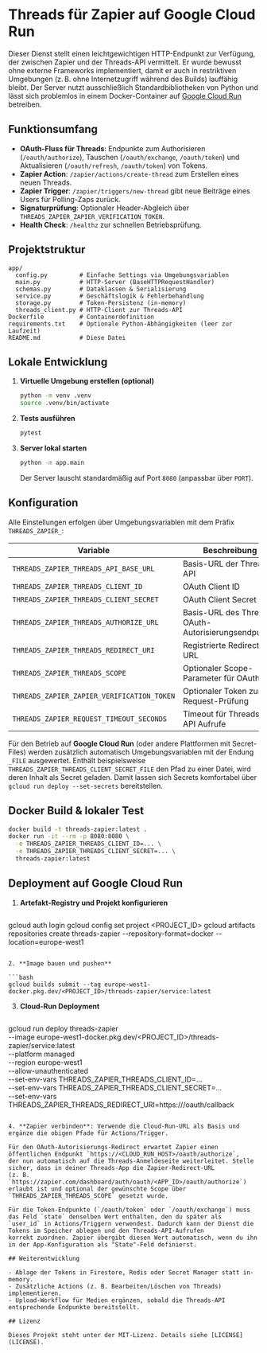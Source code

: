 # Threads für Zapier auf Google Cloud Run

Dieser Dienst stellt einen leichtgewichtigen HTTP-Endpunkt zur Verfügung, der zwischen Zapier und der Threads-API vermittelt. Er wurde bewusst ohne externe Frameworks implementiert, damit er auch in restriktiven Umgebungen (z. B. ohne Internetzugriff während des Builds) lauffähig bleibt. Der Server nutzt ausschließlich Standardbibliotheken von Python und lässt sich problemlos in einem Docker-Container auf [Google Cloud Run](https://cloud.google.com/run) betreiben.

## Funktionsumfang

- **OAuth-Fluss für Threads**: Endpunkte zum Authorisieren (`/oauth/authorize`), Tauschen (`/oauth/exchange`, `/oauth/token`) und Aktualisieren (`/oauth/refresh`, `/oauth/token`) von Tokens.
- **Zapier Action**: `/zapier/actions/create-thread` zum Erstellen eines neuen Threads.
- **Zapier Trigger**: `/zapier/triggers/new-thread` gibt neue Beiträge eines Users für Polling-Zaps zurück.
- **Signaturprüfung**: Optionaler Header-Abgleich über `THREADS_ZAPIER_ZAPIER_VERIFICATION_TOKEN`.
- **Health Check**: `/healthz` zur schnellen Betriebsprüfung.

## Projektstruktur

```
app/
  config.py         # Einfache Settings via Umgebungsvariablen
  main.py           # HTTP-Server (BaseHTTPRequestHandler)
  schemas.py        # Dataklassen & Serialisierung
  service.py        # Geschäftslogik & Fehlerbehandlung
  storage.py        # Token-Persistenz (in-memory)
  threads_client.py # HTTP-Client zur Threads-API
Dockerfile          # Containerdefinition
requirements.txt    # Optionale Python-Abhängigkeiten (leer zur Laufzeit)
README.md           # Diese Datei
```

## Lokale Entwicklung

1. **Virtuelle Umgebung erstellen (optional)**

   ```bash
   python -m venv .venv
   source .venv/bin/activate
   ```

2. **Tests ausführen**

   ```bash
   pytest
   ```

3. **Server lokal starten**

   ```bash
   python -m app.main
   ```

   Der Server lauscht standardmäßig auf Port `8080` (anpassbar über `PORT`).

## Konfiguration

Alle Einstellungen erfolgen über Umgebungsvariablen mit dem Präfix `THREADS_ZAPIER_`:

| Variable | Beschreibung | Standardwert |
| --- | --- | --- |
| `THREADS_ZAPIER_THREADS_API_BASE_URL` | Basis-URL der Threads API | `https://graph.threads.net` |
| `THREADS_ZAPIER_THREADS_CLIENT_ID` | OAuth Client ID | `demo-client-id` |
| `THREADS_ZAPIER_THREADS_CLIENT_SECRET` | OAuth Client Secret | `demo-client-secret` |
| `THREADS_ZAPIER_THREADS_AUTHORIZE_URL` | Basis-URL des Threads OAuth-Autorisierungsendpunkts | `https://www.threads.net/oauth/authorize` |
| `THREADS_ZAPIER_THREADS_REDIRECT_URI` | Registrierte Redirect-URL | `https://example.com/oauth/callback` |
| `THREADS_ZAPIER_THREADS_SCOPE` | Optionaler Scope-Parameter für OAuth | leer |
| `THREADS_ZAPIER_ZAPIER_VERIFICATION_TOKEN` | Optionaler Token zur Request-Prüfung | leer |
| `THREADS_ZAPIER_REQUEST_TIMEOUT_SECONDS` | Timeout für Threads-API Aufrufe | `10.0` |

Für den Betrieb auf **Google Cloud Run** (oder andere Plattformen mit Secret-Files) werden zusätzlich automatisch Umgebungsvariablen mit der Endung `_FILE` ausgewertet. Enthält beispielsweise `THREADS_ZAPIER_THREADS_CLIENT_SECRET_FILE` den Pfad zu einer Datei, wird deren Inhalt als Secret geladen. Damit lassen sich Secrets komfortabel über `gcloud run deploy --set-secrets` bereitstellen.

## Docker Build & lokaler Test

```bash
docker build -t threads-zapier:latest .
docker run -it --rm -p 8080:8080 \
  -e THREADS_ZAPIER_THREADS_CLIENT_ID=... \
  -e THREADS_ZAPIER_THREADS_CLIENT_SECRET=... \
  threads-zapier:latest
```

## Deployment auf Google Cloud Run

1. **Artefakt-Registry und Projekt konfigurieren**

   ```bash
gcloud auth login
gcloud config set project <PROJECT_ID>
gcloud artifacts repositories create threads-zapier --repository-format=docker --location=europe-west1
   ```

2. **Image bauen und pushen**

   ```bash
gcloud builds submit --tag europe-west1-docker.pkg.dev/<PROJECT_ID>/threads-zapier/service:latest
   ```

3. **Cloud-Run Deployment**

   ```bash
gcloud run deploy threads-zapier \
  --image europe-west1-docker.pkg.dev/<PROJECT_ID>/threads-zapier/service:latest \
  --platform managed \
  --region europe-west1 \
  --allow-unauthenticated \
  --set-env-vars THREADS_ZAPIER_THREADS_CLIENT_ID=... \
  --set-env-vars THREADS_ZAPIER_THREADS_CLIENT_SECRET=... \
  --set-env-vars THREADS_ZAPIER_THREADS_REDIRECT_URI=https://<DOMAIN>/oauth/callback
   ```

4. **Zapier verbinden**: Verwende die Cloud-Run-URL als Basis und ergänze die obigen Pfade für Actions/Trigger.

  Für den OAuth-Autorisierungs-Redirect erwartet Zapier einen öffentlichen Endpunkt `https://<CLOUD_RUN_HOST>/oauth/authorize`,
  der nun automatisch auf die Threads-Anmeldeseite weiterleitet. Stelle sicher, dass in deiner Threads-App die Zapier-Redirect-URL
  (z. B. `https://zapier.com/dashboard/auth/oauth/<APP_ID>/oauth/authorize`) erlaubt ist und optional der gewünschte Scope über
  `THREADS_ZAPIER_THREADS_SCOPE` gesetzt wurde.

  Für die Token-Endpunkte (`/oauth/token` oder `/oauth/exchange`) muss das Feld `state` denselben Wert enthalten, den du später als
  `user_id` in Actions/Triggern verwendest. Dadurch kann der Dienst die Tokens im Speicher ablegen und den Threads-API-Aufrufen
  korrekt zuordnen. Zapier übergibt diesen Wert automatisch, wenn du ihn in der App-Konfiguration als "State"-Feld definierst.

## Weiterentwicklung

- Ablage der Tokens in Firestore, Redis oder Secret Manager statt in-memory.
- Zusätzliche Actions (z. B. Bearbeiten/Löschen von Threads) implementieren.
- Upload-Workflow für Medien ergänzen, sobald die Threads-API entsprechende Endpunkte bereitstellt.

## Lizenz

Dieses Projekt steht unter der MIT-Lizenz. Details siehe [LICENSE](LICENSE).
